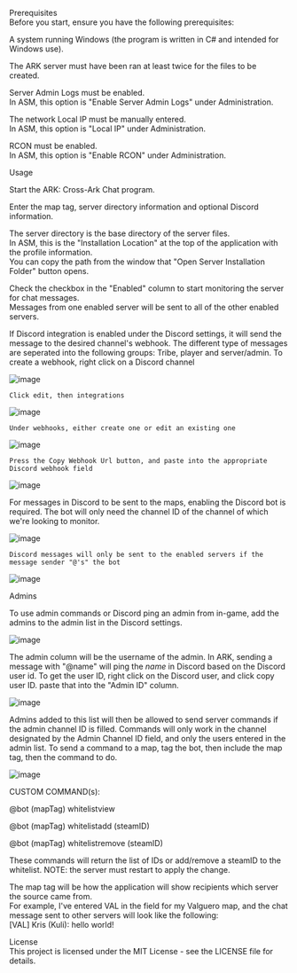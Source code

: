 Prerequisites  
Before you start, ensure you have the following prerequisites:  

A system running Windows (the program is written in C# and intended for Windows use).  

The ARK server must have been ran at least twice for the files to be created.  

Server Admin Logs must be enabled.  
  In ASM, this option is "Enable Server Admin Logs" under Administration.  
  
The network Local IP must be manually entered.  
  In ASM, this option is "Local IP" under Administration.  
  
RCON must be enabled.  
  In ASM, this option is "Enable RCON" under Administration.  

  
Usage  

Start the ARK: Cross-Ark Chat program.  

Enter the map tag, server directory information and optional Discord information.  

The server directory is the base directory of the server files.  
  In ASM, this is the "Installation Location" at the top of the application with the profile information.  
    You can copy the path from the window that "Open Server Installation Folder" button opens.  
    
Check the checkbox in the "Enabled" column to start monitoring the server for chat messages.  
  Messages from one enabled server will be sent to all of the other enabled servers.

If Discord integration is enabled under the Discord settings, it will send the message to the desired channel's
  webhook. The different type of messages are seperated into the following groups: Tribe, player and server/admin.
  To create a webhook, right click on a Discord channel
  
  ![image](https://github.com/Kulisujin/Ark-Survival-Evolved-Cross-Ark-Chat/assets/58023791/577f0541-28f6-4896-9e40-96aca3be6d86)
    
    Click edit, then integrations
    
  ![image](https://github.com/Kulisujin/Ark-Survival-Evolved-Cross-Ark-Chat/assets/58023791/aebf9080-5554-419e-9ad3-7ad05cdbb0b1)
    
    Under webhooks, either create one or edit an existing one
    
  ![image](https://github.com/Kulisujin/Ark-Survival-Evolved-Cross-Ark-Chat/assets/58023791/7f5b4512-dbb6-4e5f-a6ee-41057ccac2ee)
    
    Press the Copy Webhook Url button, and paste into the appropriate Discord webhook field
    
  ![image](https://github.com/Kulisujin/Ark-Survival-Evolved-Cross-Ark-Chat/assets/58023791/472c086a-ff0e-4617-a52c-516a071b6312)
    
  For messages in Discord to be sent to the maps, enabling the Discord bot is required.
    The bot will only need the channel ID of the channel of which we're looking to monitor.
    
  ![image](https://github.com/Kulisujin/Ark-Survival-Evolved-Cross-Ark-Chat/assets/58023791/577f0541-28f6-4896-9e40-96aca3be6d86)
      
    Discord messages will only be sent to the enabled servers if the message sender "@'s" the bot
    
  ![image](https://github.com/Kulisujin/Ark-Survival-Evolved-Cross-Ark-Chat/assets/58023791/117ec912-876e-4d8a-b83f-f012b1d36789)
      
Admins

  To use admin commands or Discord ping an admin from in-game, add the admins to the admin list in the Discord settings.
  
  ![image](https://github.com/Kulisujin/Ark-Survival-Evolved-Cross-Ark-Chat/assets/58023791/1f4bbe6c-8219-44c2-87b7-d2b0323643a0)
  
  The admin column will be the username of the admin. In ARK, sending a message with "@name" will ping the *name* in Discord based on the
    Discord user id.
    To get the user ID, right click on the Discord user, and click copy user ID. paste that into the "Admin ID" column.
    
  ![image](https://github.com/Kulisujin/Ark-Survival-Evolved-Cross-Ark-Chat/assets/58023791/ee5df732-110e-48e3-9f3c-b23e44635cfe)
    
  Admins added to this list will then be allowed to send server commands if the admin channel ID is filled.
  Commands will only work in the channel designated by the Admin Channel ID field, and only the users entered in the admin list.
  To send a command to a map, tag the bot, then include the map tag, then the command to do.
  
  ![image](https://github.com/Kulisujin/Ark-Survival-Evolved-Cross-Ark-Chat/assets/58023791/237aab41-5fd1-456d-96ce-e2e58e55fa40)
  
CUSTOM COMMAND(s):

  @bot (mapTag) whitelistview
  
  @bot (mapTag) whitelistadd (steamID)
  
  @bot (mapTag) whitelistremove (steamID)

  These commands will return the list of IDs or add/remove a steamID to the whitelist. NOTE: the server must restart to apply the change.

The map tag will be how the application will show recipients which server the source came from.  
  For example, I've entered VAL in the field for my Valguero map, and the chat message sent to other servers will look like the following:  
  [VAL] Kris (Kuli): hello world!  

  
License  
This project is licensed under the MIT License - see the LICENSE file for details.  
